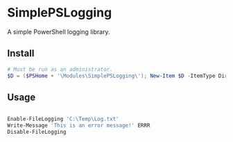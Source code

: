 # SimplePSLogging
A simple PowerShell logging library.

## Install
```Powershell
# Must be run as an administrator.
$D = ($PSHome + '\Modules\SimplePSLogging\'); New-Item $D -ItemType Directory -Force; @( @('https://git.io/vV9jv', 'psd1'), @('https://git.io/vV9jJ', 'psm1') ) | % { IWR $_[0] -OutFile ($D + 'SimplePSLogging.' + $_[1]) }
```

## Usage

```Powershell

Enable-FileLogging 'C:\Temp\Log.txt'
Write-Message 'This is an error message!' ERRR
Disable-FileLogging

```

